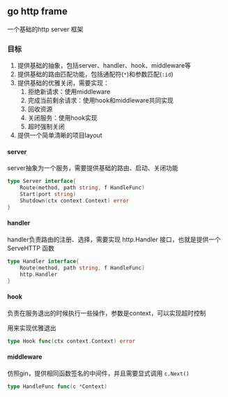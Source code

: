 ## go http frame

一个基础的http server 框架

### 目标

1. 提供基础的抽象，包括server、handler、hook、middleware等
2. 提供基础的路由匹配功能，包括通配符(`*`)和参数匹配(`:id`)
3. 提供基础的优雅关闭，需要实现：
    1. 拒绝新请求：使用middleware
    2. 完成当前剩余请求：使用hook和middleware共同实现
    3. 回收资源
    4. 关闭服务：使用hook实现
    5. 超时强制关闭
4. 提供一个简单清晰的项目layout

#### server

server抽象为一个服务，需要提供基础的路由、启动、关闭功能

```go
type Server interface{
    Route(method, path string, f HandleFunc)
    Start(port string)
    Shutdown(ctx context.Context) error
}
```
#### handler

handler负责路由的注册、选择，需要实现 http.Handler 接口，也就是提供一个 ServeHTTP 函数

```go
type Handler interface{
    Route(method, path string, f HandleFunc)
    http.Handler
}
```

#### hook

负责在服务退出的时候执行一些操作，参数是context，可以实现超时控制

用来实现优雅退出

```go
type Hook func(ctx context.Context) error

```

#### middleware

仿照gin，提供相同函数签名的中间件，并且需要显式调用 `c.Next()`

```go
type HandleFunc func(c *Context)
```
